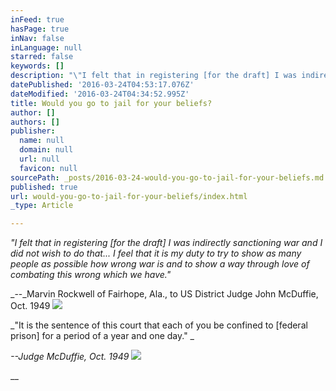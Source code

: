 ```yaml
---
inFeed: true
hasPage: true
inNav: false
inLanguage: null
starred: false
keywords: []
description: "\"I felt that in registering [for the draft] I was indirectly \nsanctioning\n war and I did not wish to do that... I feel that it is my duty to try \nto show as many people as possible how wrong war is and to show a way \nthrough love of combating this wrong which we have.\""
datePublished: '2016-03-24T04:53:17.076Z'
dateModified: '2016-03-24T04:34:52.995Z'
title: Would you go to jail for your beliefs?
author: []
authors: []
publisher:
  name: null
  domain: null
  url: null
  favicon: null
sourcePath: _posts/2016-03-24-would-you-go-to-jail-for-your-beliefs.md
published: true
url: would-you-go-to-jail-for-your-beliefs/index.html
_type: Article

---
```

_"I felt that in registering \[for the draft\] I was indirectly 
sanctioning
war and I did not wish to do that... I feel that it is my duty to try 
to show as many people as possible how wrong war is and to show a way 
through love of combating this wrong which we have."_

_--_Marvin Rockwell of Fairhope, Ala., to US                                                                         District Judge John McDuffie, Oct. 1949
![](https://the-grid-user-content.s3-us-west-2.amazonaws.com/1a2ed3e6-2469-4163-9c7b-cfe06035a3a3.jpg)

_"It is the sentence of this court that each of you be confined to \[federal prison\] for a period of a year and one day."  _

_--Judge McDuffie, Oct. 1949_
![](https://the-grid-user-content.s3-us-west-2.amazonaws.com/44584473-942b-4eb6-b193-d399d412f7bf.jpg)

__
